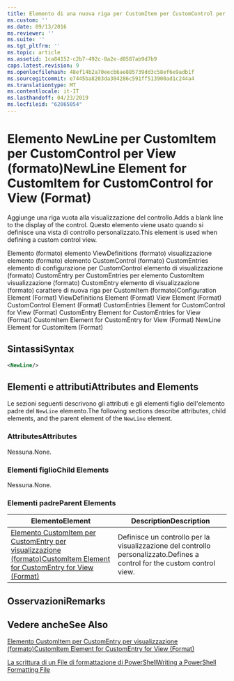 ```yaml
---
title: Elemento di una nuova riga per CustomItem per CustomControl per visualizzazione (formato) | Microsoft Docs
ms.custom: ''
ms.date: 09/13/2016
ms.reviewer: ''
ms.suite: ''
ms.tgt_pltfrm: ''
ms.topic: article
ms.assetid: 1ca84152-c2b7-492c-8a2e-d0587ab9d7b9
caps.latest.revision: 9
ms.openlocfilehash: 48ef14b2a70eecb6ae885739dd3c58ef6e9adb1f
ms.sourcegitcommit: e7445ba8203da304286c591ff513900ad1c244a4
ms.translationtype: MT
ms.contentlocale: it-IT
ms.lasthandoff: 04/23/2019
ms.locfileid: "62065054"
---
```

# <a name="newline-element-for-customitem-for-customcontrol-for-view-format"></a><span data-ttu-id="f2d92-102">Elemento NewLine per CustomItem per CustomControl per View (formato)</span><span class="sxs-lookup"><span data-stu-id="f2d92-102">NewLine Element for CustomItem for CustomControl for View (Format)</span></span>

<span data-ttu-id="f2d92-103">Aggiunge una riga vuota alla visualizzazione del controllo.</span><span class="sxs-lookup"><span data-stu-id="f2d92-103">Adds a blank line to the display of the control.</span></span> <span data-ttu-id="f2d92-104">Questo elemento viene usato quando si definisce una vista di controllo personalizzato.</span><span class="sxs-lookup"><span data-stu-id="f2d92-104">This element is used when defining a custom control view.</span></span>

<span data-ttu-id="f2d92-105">Elemento (formato) elemento ViewDefinitions (formato) visualizzazione elemento (formato) elemento CustomControl (formato) CustomEntries elemento di configurazione per CustomControl elemento di visualizzazione (formato) CustomEntry per CustomEntries per elemento CustomItem visualizzazione (formato) CustomEntry elemento di visualizzazione (formato) carattere di nuova riga per CustomItem (formato)</span><span class="sxs-lookup"><span data-stu-id="f2d92-105">Configuration Element (Format) ViewDefinitions Element (Format) View Element (Format) CustomControl Element (Format) CustomEntries Element for CustomControl for View (Format) CustomEntry Element for CustomEntries for View (Format) CustomItem Element for CustomEntry for View (Format) NewLine Element for CustomItem (Format)</span></span>

## <a name="syntax"></a><span data-ttu-id="f2d92-106">Sintassi</span><span class="sxs-lookup"><span data-stu-id="f2d92-106">Syntax</span></span>

```xml
<NewLine/>
```

## <a name="attributes-and-elements"></a><span data-ttu-id="f2d92-107">Elementi e attributi</span><span class="sxs-lookup"><span data-stu-id="f2d92-107">Attributes and Elements</span></span>

<span data-ttu-id="f2d92-108">Le sezioni seguenti descrivono gli attributi e gli elementi figlio dell'elemento padre del `NewLine` elemento.</span><span class="sxs-lookup"><span data-stu-id="f2d92-108">The following sections describe attributes, child elements, and the parent element of the `NewLine` element.</span></span>

### <a name="attributes"></a><span data-ttu-id="f2d92-109">Attributes</span><span class="sxs-lookup"><span data-stu-id="f2d92-109">Attributes</span></span>

<span data-ttu-id="f2d92-110">Nessuna.</span><span class="sxs-lookup"><span data-stu-id="f2d92-110">None.</span></span>

### <a name="child-elements"></a><span data-ttu-id="f2d92-111">Elementi figlio</span><span class="sxs-lookup"><span data-stu-id="f2d92-111">Child Elements</span></span>

<span data-ttu-id="f2d92-112">Nessuna.</span><span class="sxs-lookup"><span data-stu-id="f2d92-112">None.</span></span>

### <a name="parent-elements"></a><span data-ttu-id="f2d92-113">Elementi padre</span><span class="sxs-lookup"><span data-stu-id="f2d92-113">Parent Elements</span></span>

|<span data-ttu-id="f2d92-114">Elemento</span><span class="sxs-lookup"><span data-stu-id="f2d92-114">Element</span></span>|<span data-ttu-id="f2d92-115">Description</span><span class="sxs-lookup"><span data-stu-id="f2d92-115">Description</span></span>|
|-------------|-----------------|
|[<span data-ttu-id="f2d92-116">Elemento CustomItem per CustomEntry per visualizzazione (formato)</span><span class="sxs-lookup"><span data-stu-id="f2d92-116">CustomItem Element for CustomEntry for View (Format)</span></span>](./customitem-element-for-customentry-for-customcontrol-for-view-format.md)|<span data-ttu-id="f2d92-117">Definisce un controllo per la visualizzazione del controllo personalizzato.</span><span class="sxs-lookup"><span data-stu-id="f2d92-117">Defines a control for the custom control view.</span></span>|

## <a name="remarks"></a><span data-ttu-id="f2d92-118">Osservazioni</span><span class="sxs-lookup"><span data-stu-id="f2d92-118">Remarks</span></span>

## <a name="see-also"></a><span data-ttu-id="f2d92-119">Vedere anche</span><span class="sxs-lookup"><span data-stu-id="f2d92-119">See Also</span></span>

[<span data-ttu-id="f2d92-120">Elemento CustomItem per CustomEntry per visualizzazione (formato)</span><span class="sxs-lookup"><span data-stu-id="f2d92-120">CustomItem Element for CustomEntry for View (Format)</span></span>](./customitem-element-for-customentry-for-customcontrol-for-view-format.md)

[<span data-ttu-id="f2d92-121">La scrittura di un File di formattazione di PowerShell</span><span class="sxs-lookup"><span data-stu-id="f2d92-121">Writing a PowerShell Formatting File</span></span>](./writing-a-powershell-formatting-file.md)
